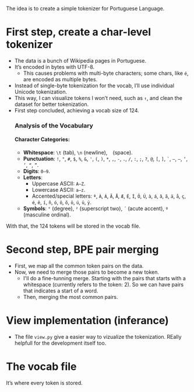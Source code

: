 The idea is to create a simple tokenizer for Portuguese Language.

# First step, create a char-level tokenizer
- The data is a bunch of Wikipedia pages in Portuguese.
- It’s encoded in bytes with UTF-8.
  - This causes problems with multi-byte characters; some chars, like `é`, are encoded as multiple bytes.
- Instead of single-byte tokenization for the vocab, I’ll use individual Unicode tokenization.
- This way, I can visualize tokens I won’t need, such as `↑`, and clean the dataset for better tokenization.
- First step concluded, achieving a vocab size of 124.
  ### Analysis of the Vocabulary
  #### Character Categories:
  - **Whitespace**: `\t` (tab), `\n` (newline), ` ` (space).
  - **Punctuation**: `!`, `"`, `#`, `$`, `%`, `&`, `'`, `(`, `)`, `*`, `,`, `-`, `.`, `/`, `:`, `;`, `?`, `@`, `[`, `]`, `` ` ``, `–`, `—`, `‘`, `’`, `“`, `”`.
  - **Digits**: `0–9`.
  - **Letters**:
    - Uppercase ASCII: `A–Z`.
    - Lowercase ASCII: `a–z`.
    - Accented/special letters: `ª`, `À`, `Á`, `Ã`, `Å`, `Æ`, `É`, `Í`, `Ö`, `Ú`, `à`, `á`, `â`, `ã`, `ä`, `å`, `ç`, `é`, `ê`, `í`, `ñ`, `ó`, `ô`, `õ`, `ö`, `ú`, `ü`, `ÿ`.
  - **Symbols**: `°` (degree), `²` (superscript two), `´` (acute accent), `º` (masculine ordinal).

With that, the 124 tokens will be stored in the vocab file.
# Second step, BPE pair merging
- First, we map all the common token pairs on the data.
- Now, we need to merge those pairs to become a new token.
  - I'll do a fine-tunning merge. Starting with the pairs that starts with a whitespace (currently refers to the token: 2). So we can have pairs that indicates a start of a word.
  - Then, merging the most common pairs.
# View implementation (inferance)
- The file `view.py` give a easier way to vizualize the tokenization. REally helpfull for the development itself too.
# The vocab file
It’s where every token is stored.